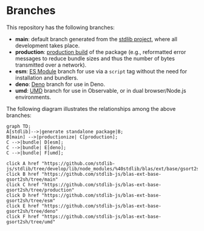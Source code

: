 <!--

@license Apache-2.0

Copyright (c) 2022 The Stdlib Authors.

Licensed under the Apache License, Version 2.0 (the "License");
you may not use this file except in compliance with the License.
You may obtain a copy of the License at

    http://www.apache.org/licenses/LICENSE-2.0

Unless required by applicable law or agreed to in writing, software
distributed under the License is distributed on an "AS IS" BASIS,
WITHOUT WARRANTIES OR CONDITIONS OF ANY KIND, either express or implied.
See the License for the specific language governing permissions and
limitations under the License.

-->

# Branches

This repository has the following branches:

-   **main**: default branch generated from the [stdlib project][stdlib-url], where all development takes place.
-   **production**: [production build][production-url] of the package (e.g., reformatted error messages to reduce bundle sizes and thus the number of bytes transmitted over a network).
-   **esm**: [ES Module][esm-url] branch for use via a `script` tag without the need for installation and bundlers.
-   **deno**: [Deno][deno-url] branch for use in Deno.
-   **umd**: [UMD][umd-url] branch for use in Observable, or in dual browser/Node.js environments.

The following diagram illustrates the relationships among the above branches:

```mermaid
graph TD;
A[stdlib]-->|generate standalone package|B;
B[main] -->|productionize| C[production];
C -->|bundle| D[esm];
C -->|bundle| E[deno];
C -->|bundle| F[umd];

click A href "https://github.com/stdlib-js/stdlib/tree/develop/lib/node_modules/%40stdlib/blas/ext/base/gsort2sh"
click B href "https://github.com/stdlib-js/blas-ext-base-gsort2sh/tree/main"
click C href "https://github.com/stdlib-js/blas-ext-base-gsort2sh/tree/production"
click D href "https://github.com/stdlib-js/blas-ext-base-gsort2sh/tree/esm"
click E href "https://github.com/stdlib-js/blas-ext-base-gsort2sh/tree/deno"
click F href "https://github.com/stdlib-js/blas-ext-base-gsort2sh/tree/umd"
```

[stdlib-url]: https://github.com/stdlib-js/stdlib/tree/develop/lib/node_modules/%40stdlib/blas/ext/base/gsort2sh
[production-url]: https://github.com/stdlib-js/blas-ext-base-gsort2sh/tree/production
[deno-url]: https://github.com/stdlib-js/blas-ext-base-gsort2sh/tree/deno
[umd-url]: https://github.com/stdlib-js/blas-ext-base-gsort2sh/tree/umd
[esm-url]: https://github.com/stdlib-js/blas-ext-base-gsort2sh/tree/esm
